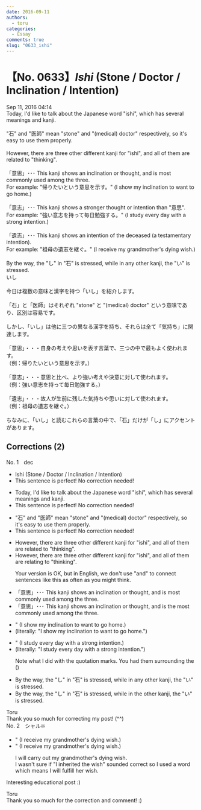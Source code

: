 ```yaml
---
date: 2016-09-11
authors:
  - toru
categories:
  - Essay
comments: true
slug: "0633_ishi"
---
```


# 【No. 0633】<strong><em>Ishi</em></strong> (Stone / Doctor / Inclination / Intention)
<div class="date">Sep 11, 2016 04:14</div>
<div id="post"><div id="body_show_ori">
Today, I'd like to talk about the Japanese word "ishi", which has several meanings and kanji.<br/><br/>"石" and "医師" mean "stone" and "(medical) doctor" respectively, so it's easy to use them properly.<br/><br/>However, there are three other different kanji for "ishi", and all of them are related to "thinking". <br/><br/>「意思」･･･  This kanji shows an inclination or thought, and is most commonly used among the three.<br/>For example: "帰りたいという意思を示す。" (I show my inclination to want to go home.)<br/><br/>「意志」･･･ This kanji shows a stronger thought or intention than "意思".<br/>For example: "強い意志を持って毎日勉強する。" (I study every day with a strong intention.)<br/><br/>「遺志」･･･ This kanji shows an intention of the deceased (a testamentary intention).<br/>For example: "祖母の遺志を継ぐ。" (I receive my grandmother's dying wish.)<br/><br/>By the way, the "し" in "石" is stressed, while in any other kanji, the "い" is stressed.
</div></div>

<!-- more -->

<div id="post_ja"><div id="body_show_mo">
いし<br/><br/>今日は複数の意味と漢字を持つ「いし」を紹介します。<br/><br/>「石」と「医師」はそれぞれ "stone" と "(medical) doctor" という意味であり、区別は容易です。<br/><br/>しかし、「いし」は他に三つの異なる漢字を持ち、それらは全て「気持ち」に関連します。<br/><br/>「意思」・・・自身の考えや思いを表す言葉で、三つの中で最もよく使われます。<br/>（例：帰りたいという意思を示す。）<br/><br/>「意志」・・・意思と比べ、より強い考えや決意に対して使われます。<br/>（例：強い意志を持って毎日勉強する。）<br/><br/>「遺志」・・・故人が生前に残した気持ちや思いに対して使われます。<br/>（例：祖母の遺志を継ぐ。）<br/><br/>ちなみに、「いし」と読むこれらの言葉の中で、「石」だけが「し」にアクセントがあります。
</div></div>

## Corrections (2)
<div id="block"><div class="first_name"> No. 1　<span class="just_name">dec</span></div><div id="block2">
<ul class="correction_field">
<li class="incorrect">Ishi (Stone / Doctor / Inclination / Intention)</li>
<li class="corrected perfect">This sentence is perfect! No correction needed!</li>
</ul>
<ul class="correction_field">
<li class="incorrect">Today, I'd like to talk about the Japanese word "ishi", which has several meanings and kanji.</li>
<li class="corrected perfect">This sentence is perfect! No correction needed!</li>
</ul>
<ul class="correction_field">
<li class="incorrect">"石" and "医師" mean "stone" and "(medical) doctor" respectively, so it's easy to use them properly.</li>
<li class="corrected perfect">This sentence is perfect! No correction needed!</li>
</ul>
<ul class="correction_field">
<li class="incorrect">However, there are three other different kanji for "ishi", and all of them are related to "thinking".</li>
<li class="corrected correct">
However, there are three other different kanji for "ishi", <span class="sline"><span class="f_red">and</span></span> all of them <span class="f_red"><span class="sline">are</span></span> <span class="f_blue">relating</span> to "thinking".
<p class="correction_comment">Your version is OK, but in English, we don't use "and" to connect sentences like this as often as you might think.</p>
</li>
</ul>
<ul class="correction_field">
<li class="incorrect">「意思」･･･  This kanji shows an inclination or thought, and is most commonly used among the three.</li>
<li class="corrected correct">
「意思」･･･ This kanji shows an inclination or thought, and is <span class="f_blue">the </span>most commonly used among the three.
</li>
</ul>
<ul class="correction_field">
<li class="incorrect">" (I show my inclination to want to go home.)</li>
<li class="corrected correct">
<span class="f_blue">(literally: "</span>I show my inclination to want to go home.<span class="f_blue">")</span>
</li>
</ul>
<ul class="correction_field">
<li class="incorrect">" (I study every day with a strong intention.)</li>
<li class="corrected correct">
(<span class="f_blue">literally: "</span>I study every day with a strong intention.<span class="f_blue">")</span>
<p class="correction_comment">Note what I did with the quotation marks. You had them surrounding the ()</p>
</li>
</ul>
<ul class="correction_field">
<li class="incorrect">By the way, the "し" in "石" is stressed, while in any other kanji, the "い" is stressed.</li>
<li class="corrected correct">
By the way, the "し" in "石" is stressed, while in <span class="f_blue">the</span> other kanji, the "い" is stressed.
</li>
</ul>
</div><div class="name"><span class="just_name">Toru</span><br>
Thank you so much for correcting my post! (^^)
</div>
</div>
<div id="block"><div class="first_name"> No. 2　<span class="just_name">シャル❇️</span></div><div id="block2">
<ul class="correction_field">
<li class="incorrect">" (I receive my grandmother's dying wish.)</li>
<li class="corrected correct">
" (I receive my grandmother's dying wish.)
<p class="correction_comment">I will carry out my grandmother's dying wish.<br/>I wasn't sure if "I inherited the wish" sounded correct so I used a word which means I will fulfill her wish.</p>
</li>
</ul>
<p class="comment_small">
 Interesting educational post :)
</p>

</div><div class="name"><span class="just_name">Toru</span><br>
Thank you so much for the correction and comment! :)
</div>
</div>
